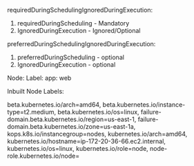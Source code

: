 requiredDuringSchedulingIgnoredDuringExecution: 

1. requiredDuringScheduling  - Mandatory 
2. IgnoredDuringExecution   - Ignored/Optional
 

preferredDuringSchedulingIgnoredDuringExecution: 

1. preferredDuringScheduling - optional 
2. IgnoredDuringExecution - optional


Node: 
    Label: 
      app: web
      
      
Inbuilt Node Labels:

beta.kubernetes.io/arch=amd64,
beta.kubernetes.io/instance-type=t2.medium,
beta.kubernetes.io/os=linux,
failure-domain.beta.kubernetes.io/region=us-east-1,
failure-domain.beta.kubernetes.io/zone=us-east-1a,
kops.k8s.io/instancegroup=nodes,
kubernetes.io/arch=amd64,
kubernetes.io/hostname=ip-172-20-36-66.ec2.internal,
kubernetes.io/os=linux,
kubernetes.io/role=node,
node-role.kubernetes.io/node=
        